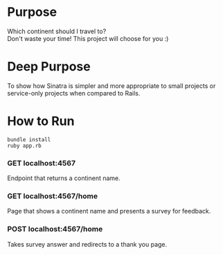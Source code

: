 # Purpose
Which continent should I travel to? <br>
Don't waste your time! This project will choose for you :)

# Deep Purpose
To show how Sinatra is simpler and more appropriate to small projects or service-only projects when compared to Rails.

# How to Run
```
bundle install
ruby app.rb
```

### GET localhost:4567
Endpoint that returns a continent name.

### GET localhost:4567/home
Page that shows a continent name and presents a survey for feedback.

### POST localhost:4567/home
Takes survey answer and redirects to a thank you page.